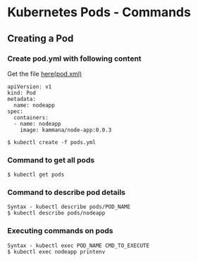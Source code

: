 # Kubernetes Pods - Commands 
## Creating a Pod
### Create pod.yml with following content
Get the file [here(pod.xml)](https://github.com/javahometech/kubernetes/pods/pod.yml)
```
apiVersion: v1
kind: Pod
metadata:
  name: nodeapp
spec:
  containers:
  - name: nodeapp
    image: kammana/node-app:0.0.3
```

```
$ kubectl create -f pods.yml
```
### Command to get all pods

```
$ kubectl get pods
```

### Command to describe pod details

```
Syntax - kubectl describe pods/POD_NAME
$ kubectl describe pods/nodeapp
```

### Executing commands on pods
```
Syntax - kubectl exec POD_NAME CMD_TO_EXECUTE
$ kubectl exec nodeapp printenv
```


